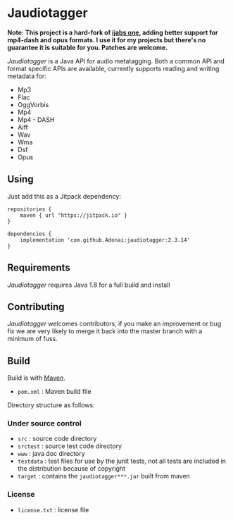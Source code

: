 Jaudiotagger
============

**Note: This project is a hard-fork of [ijabs one](https://bitbucket.org/ijabz/jaudiotagger), adding better support for mp4-dash and opus formats.
I use it for my projects but there's no guarantee it is suitable for you. Patches are welcome.**

*Jaudiotagger* is a Java API for audio metatagging. Both a common API and format
specific APIs are available, currently supports reading and writing metadata for:

- Mp3
- Flac
- OggVorbis
- Mp4
- Mp4 - DASH
- Aiff
- Wav
- Wma
- Dsf
- Opus

Using
-----

Just add this as a Jitpack dependency:

```
repositories {
    maven { url "https://jitpack.io" }
}

dependencies {
    implementation 'com.github.Adonai:jaudiotagger:2.3.14'
}
```

Requirements
------------

*Jaudiotagger* requires Java 1.8 for a full build and install

Contributing
------------

*Jaudiotagger* welcomes contributors, if you make an improvement or bug fix we are
very likely to merge it back into the master branch with a minimum of fuss.

Build
-----

Build is with [Maven](http://maven.apache.org).

- `pom.xml` : Maven build file

Directory structure as follows:

### Under source control

- `src`                  : source code directory
- `srctest`              : source test code directory
- `www`                  : java doc directory
- `testdata`             : test files for use by the junit tests, not all tests are included in the distribution because of copyright
- `target`               : contains the `jaudiotagger***.jar` built from maven

### License

- `license.txt` : license file
 
 

